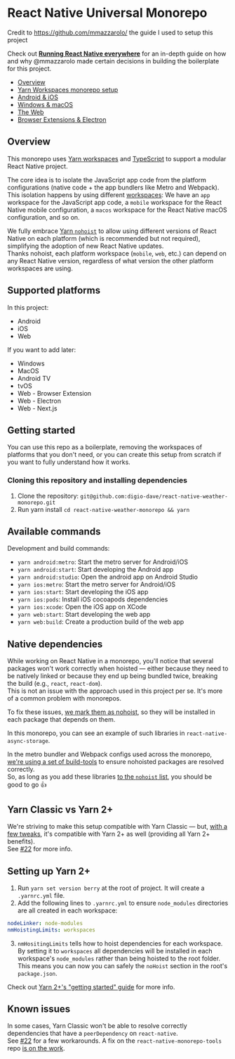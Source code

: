 # React Native Universal Monorepo

Credit to https://github.com/mmazzarolo/ the guide I used to setup this project


Check out __[Running React Native everywhere](https://mmazzarolo.com/blog/2021-09-11-running-react-native-everywhere/)__ for an in-depth guide on how and why @mmazzarolo made certain decisions in building the boilerplate for this project.
- [Overview](https://mmazzarolo.com/blog/2021-09-11-running-react-native-everywhere/)
- [Yarn Workspaces monorepo setup](https://mmazzarolo.com/blog/2021-09-12-running-react-native-everywhere-monorepo/)
- [Android & iOS](https://mmazzarolo.com/blog/2021-09-18-running-react-native-everywhere-mobile/)
- [Windows & macOS](https://mmazzarolo.com/blog/2021-09-19-running-react-native-everywhere-windows-macos/)
- [The Web](https://mmazzarolo.com/blog/2021-09-22-running-react-native-everywhere-web/)
- [Browser Extensions & Electron](https://mmazzarolo.com/blog/2021-09-25-running-react-native-everywhere-electron-browser-ext/)


## Overview

This monorepo uses [Yarn workspaces](https://classic.yarnpkg.com/en/docs/workspaces/) and [TypeScript](https://www.typescriptlang.org/) to support a modular React Native project.  

The core idea is to isolate the JavaScript app code from the platform configurations (native code + the app bundlers like Metro and Webpack).  
This isolation happens by using different [workspaces](https://classic.yarnpkg.com/en/docs/workspaces/): We have an `app` workspace for the JavaScript app code, a `mobile` workspace for the React Native mobile configuration, a `macos` workspace for the React Native macOS configuration, and so on.  

We fully embrace [Yarn `nohoist`](https://classic.yarnpkg.com/blog/2018/02/15/nohoist/) to allow using different versions of React Native on each platform (which is recommended but not required), simplifying the adoption of new React Native updates.  
Thanks nohoist, each platform workspace (`mobile`, `web`, etc.) can depend on any React Native version, regardless of what version the other platform workspaces are using. 

## Supported platforms

In this project:
- Android 
- iOS 
- Web 

If you want to add later:
- Windows 
- MacOS 
- Android TV 
- tvOS 
- Web - Browser Extension 
- Web - Electron 
- Web - Next.js 

## Getting started

You can use this repo as a boilerplate, removing the workspaces of platforms that you don't need, or you can create this setup from scratch if you want to fully understand how it works. 

### Cloning this repository and installing dependencies

1. Clone the repository: `git@github.com:digio-dave/react-native-weather-monorepo.git`
2. Run yarn install `cd react-native-weather-monorepo && yarn` 

## Available commands

Development and build commands:

- `yarn android:metro`: Start the metro server for Android/iOS
- `yarn android:start`: Start developing the Android app
- `yarn android:studio`: Open the android app on Android Studio
- `yarn ios:metro`: Start the metro server for Android/iOS
- `yarn ios:start`: Start developing the iOS app
- `yarn ios:pods`: Install iOS cocoapods dependencies
- `yarn ios:xcode`: Open the iOS app on XCode
- `yarn web:start`: Start developing the web app
- `yarn web:build`: Create a production build of the web app


## Native dependencies

While working on React Native in a monorepo, you'll notice that several packages won't work correctly when hoisted — either because they need to be natively linked or because they end up being bundled twice, breaking the build (e.g., `react`, `react-dom`).  
This is not an issue with the approach used in this project per se. It's more of a common problem with monorepos.  

To fix these issues, [we mark them as nohoist](https://classic.yarnpkg.com/blog/2018/02/15/nohoist/), so they will be installed in each package that depends on them.  

In this monorepo, you can see an example of such libraries in `react-native-async-storage`.  

In the metro bundler and Webpack configs used across the monorepo, [we're using a set of build-tools](https://github.com/mmazzarolo/react-native-monorepo-tools/) to ensure nohoisted packages are resolved correctly.  
So, as long as you add these libraries [to the `nohoist` list](https://github.com/mmazzarolo/react-native-universal-monorepo/blob/a7dcfcbe7c7df66f6d11f06dd13f51ff94b1e70c/package.json#L9-L19), you should be good to go 👍  

## Yarn Classic vs Yarn 2+

We're striving to make this setup compatible with Yarn Classic — but, [with a few tweaks](https://yarnpkg.com/getting-started/migration), it's compatible with Yarn 2+ as well (providing all Yarn 2+ benefits).  
See [#22](https://github.com/mmazzarolo/react-native-universal-monorepo/issues/22) for more info. 

## Setting up Yarn 2+

1. Run `yarn set version berry` at the root of project. It will create a `.yarnrc.yml` file. 
2. Add the following lines to `.yarnrc.yml` to ensure `node_modules` directories are all created in each workspace:
```yml
nodeLinker: node-modules
nmHoistingLimits: workspaces
```
3. `nmHositingLimits` tells how to hoist dependencies for each workspace. By setting it to `workspaces` all dependencies will be installed in each workspace's `node_modules` rather than being hoisted to the root folder. This means you can now you can safely the `noHoist` section in the root's `package.json`. 

Check out [Yarn 2+'s "getting started" guide](https://yarnpkg.com/getting-started/install) for more info.  


## Known issues

In some cases, Yarn Classic won't be able to resolve correctly dependencies that have a `peerDependency` on `react-native`.  
See [#22](https://github.com/mmazzarolo/react-native-universal-monorepo/issues/22) for a few workarounds. A fix on the `react-native-monorepo-tools` repo [is on the work](https://github.com/mmazzarolo/react-native-monorepo-tools/issues/9). 